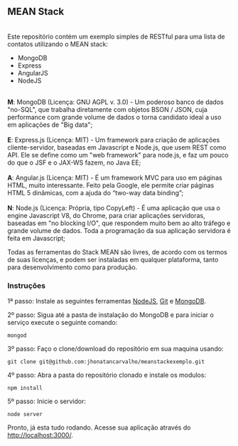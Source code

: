 <h2>MEAN Stack</h2>

<br>Este repositório contém um exemplo simples de RESTful para uma lista de contatos utilizando o MEAN stack:

<ul>
<li>MongoDB</li>
<li>Express</li>
<li>AngularJS</li>
<li>NodeJS</li>
</ul>

<br><b>M</b>: MongoDB (Licença: GNU AGPL v. 3.0) - Um poderoso banco de dados "no-SQL", que trabalha diretamente com objetos BSON / JSON, cuja performance com grande volume de dados o torna candidato ideal a uso em aplicações de "Big data"; 
<br><br><b>E</b>: Express.js (Licença: MIT) - Um framework para criação de aplicações cliente-servidor, baseadas em Javascript e Node.js, que usem REST como API. Ele se define como um "web framework" para node.js, e faz um pouco do que o JSF e o JAX-WS fazem, no Java EE;
<br><br><b>A</b>: Angular.js (Licença: MIT) - É um framework MVC para uso em páginas HTML, muito interessante. Feito pela Google, ele permite criar páginas HTML 5 dinâmicas, com a ajuda do “two-way data binding”;
<br><br><b>N</b>: Node.js (Licença: Própria, tipo CopyLeft) - É uma aplicação que usa o engine Javascript V8, do Chrome, para criar aplicações servidoras, baseadas em "no blocking I/O", que respondem muito bem ao alto tráfego e grande volume de dados. Toda a programação da sua aplicação servidora é feita em Javascript;

Todas as ferramentas do Stack MEAN são livres, de acordo com os termos de suas licenças, e podem ser instaladas em qualquer plataforma, tanto para desenvolvimento como para produção.


<h3>Instruções</h3>

1ª passo: Instale as seguintes ferramentas <a href="https://nodejs.org/en/download/">NodeJS</a>, <a href="https://git-scm.com/downloads">Git</a> e <a href="https://www.mongodb.com/download-center?jmp=nav#community">MongoDB</a>.

2º passo: Sigua até a pasta de instalação do MongoDB e para iniciar o serviço execute o seguinte comando:

    mongod

3º passo: Faço o clone/download do repositório em sua maquina usando:

    git clone git@github.com:jhonatancarvalho/meanstackexemplo.git

4º passo: Abra a pasta do repositório clonado e instale os modulos:

    npm install

5º passo: Inicie o servidor:

    node server

Pronto, já esta tudo rodando. Acesse sua aplicação através do <a href="http://localhost:3000/">http://localhost:3000/</a>.
